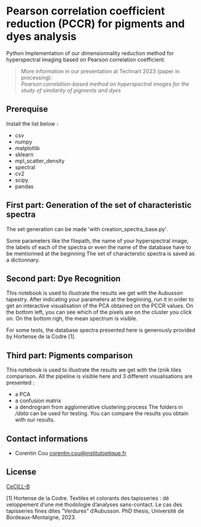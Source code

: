# Pearson correlation coefficient reduction (PCCR) for pigments and dyes analysis
Python Implementation of our dimensionnality reduction method for hyperspectral imaging based on Pearson correlation coefficient.

> More information in our presentation at Technart 2023 (paper in processing):     
> *Pearson correlation-based method on hyperspectral images for the study of similarity of pigments and dyes*

## Prerequise

Install the list below : 
- csv
- numpy
- matplotlib
- sklearn
- mpl_scatter_density
- spectral
- cv2
- scipy   
- pandas

## First part: Generation of the set of characteristic spectra

The set generation can be made 'with creation_spectra_base.py'.

Some parameters like the filepath, the name of your hyperspectral image, the labels
 of each of the spectra or even the name of the database have to be mentionned at the beginning 
The set of characterstic spectra is saved as a dictionnary.


## Second part: Dye Recognition
This notebook is used to illustrate the results we get with the Aubusson tapestry. 
After indicating your parameters at the beginning, run it in order to get an interactive visualisation of the PCA
obtained on the PCCR values. 
On the bottom left, you can see which of the pixels are on the cluster you click on.
On the bottom righ, the mean spectrum is visible.

For some tests, the database spectra presented here is generously provided by Hortense de la Codre [1].

## Third part: Pigments comparison
This notebook is used to illustrate the results we get with the Iznik tiles comparison. 
All the pipeline is visible here and 3 different visualisations are presented : 
- a PCA
- a confusion matrix
- a dendrogram from agglomerative clustering process
 The folders in */data* can be used for testing.
You can compare the results you obtain with our results. 

Contact informations 
-------
- Corentin Cou <corentin.cou@institutoptique.fr>


License
-------
 
[CeCILL-B](LICENSE.txt)

[1] Hortense de la Codre. Textiles et colorants des tapisseries : dé veloppement d’une mé thodologie d’analyses sans-contact. Le cas des tapisseries fines dites ”Verdures” d’Aubusson. PhD thesis, Université de Bordeaux-Montaigne, 2023.

